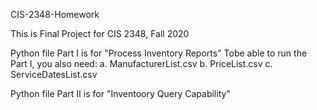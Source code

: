 CIS-2348-Homework

This is Final Project for CIS 2348, Fall 2020

Python file Part I is for "Process Inventory Reports"
  Tobe able to run the Part I, you also need:
    a. ManufacturerList.csv
    b. PriceList.csv
    c. ServiceDatesList.csv

Python file Part II is for "Inventoory Query Capability"

